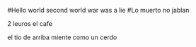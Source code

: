 #Hello world second world war was a lie
#Lo muerto no jablan

2 leuros el cafe

el tio de arriba miente como un cerdo
